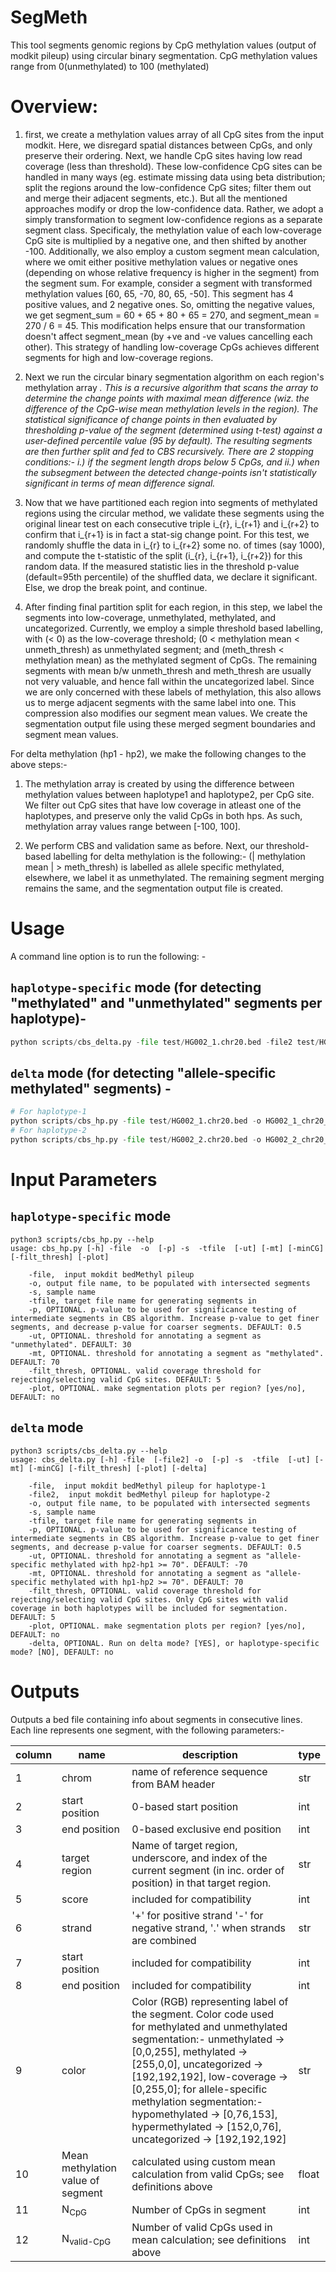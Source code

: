 # SegMeth
This tool segments genomic regions by CpG methylation values (output of modkit pileup) using circular binary segmentation. CpG methylation values range from 0(unmethylated) to 100 (methylated)

# Overview:
1. first, we create a methylation values array of all CpG sites from the input modkit. Here, we disregard spatial distances between CpGs, and only preserve their ordering. Next, we handle CpG sites having low read coverage (less than threshold). These low-confidence CpG sites can be handled in many ways (eg. estimate missing data using beta distribution; split the regions around the low-confidence CpG sites; filter them out and merge their adjacent segments, etc.). But all the mentioned approaches modify or drop the low-confidence data. Rather, we adopt a simply transformation to segment low-confidence regions as a separate segment class. Specificaly, the methylation value of each low-coverage CpG site is multiplied by a negative one, and then shifted by another -100. Additionally, we also employ a custom segment mean calculation, where we omit either positive methylation values or negative ones (depending on whose relative frequency is higher in the segment) from the segment sum. For example, consider a segment with transformed methylation values [60, 65, -70, 80, 65, -50]. This segment has 4 positive values, and 2 negative ones. So, omitting the negative values, we get segment_sum = 60 + 65 + 80 + 65 = 270, and segment_mean = 270 / 6 = 45. This modification helps ensure that our transformation doesn't affect segment_mean (by +ve and -ve values cancelling each other). This strategy of handling low-coverage CpGs achieves different segments for high and low-coverage regions.

2. Next we run the circular binary segmentation algorithm on each region's methylation array <cite it>. This is a recursive algorithm that scans the array to determine the change points with maximal mean difference (wiz. the difference of the CpG-wise mean methylation levels in the region). The statistical significance of change points in then evaluated by thresholding p-value of the segment (determined using t-test) against a user-defined percentile value (95 by default). The resulting segments are then further split and fed to CBS recursively. There are 2 stopping conditions:- i.) if the segment length drops below 5 CpGs, and ii.) when the subsegment between the detected change-points isn't statistically significant in terms of mean difference signal.

3. Now that we have partitioned each region into segments of methylated regions using the circular method, we validate these segments using the original linear test on each consecutive triple i_{r}, i_{r+1} and i_{r+2} to confirm that i_{r+1} is in fact a stat-sig change point. For this test, we randomly shuffle the data in i_{r} to i_{r+2} some no. of times (say 1000), and compute the t-statistic of the split (i_{r}, i_{r+1}, i_{r+2}) for this random data. If the measured statistic lies in the threshold p-value (default=95th percentile) of the shuffled data, we declare it significant. Else, we drop the break point, and continue.

4. After finding final partition split for each region, in this step, we label the segments into low-coverage, unmethylated, methylated, and uncategorized. Currently, we employ a simple threshold based labelling, with (< 0) as the low-coverage threshold; (0 < methylation mean < unmeth_thresh) as unmethylated segment; and (meth_thresh < methylation mean) as the methylated segment of CpGs. The remaining segments with mean b/w unmeth_thresh and meth_thresh are usually not very valuable, and hence fall within the uncategorized label.
Since we are only concerned with these labels of methylation, this also allows us to merge adjacent segments with the same label into one. This compression also modifies our segment mean values. We create the segmentation output file using these merged segment boundaries and segment mean values.


For delta methylation (hp1 - hp2), we make the following changes to the above steps:-
1. The methylation array is created by using the difference between methylation values between haplotype1 and haplotype2, per CpG site. We filter out CpG sites that have low coverage in atleast one of the haplotypes, and preserve only the valid CpGs in both hps.
As such, methylation array values range between [-100, 100]. 

2. We perform CBS and validation same as before. Next, our threshold-based labelling for delta methylation is the following:- (| methylation mean | > meth_thresh) is labelled as allele specific methylated, elsewhere, we label it as unmethylated. The remaining segment merging remains the same, and the segmentation output file is created.


# Usage 

A command line option is to run the following: -

## `haplotype-specific` mode (for detecting "methylated" and "unmethylated" segments per haplotype)-
```py
python scripts/cbs_delta.py -file test/HG002_1.chr20.bed -file2 test/HG002_2.chr20.bed -o HG002_delta_chr20_segments_out.bed -p 1e-3 -s HG002 -tfile test/targets.bed -ut -70 -mt 70 -delta yes
```
## `delta` mode (for detecting "allele-specific methylated" segments) -
```py
# For haplotype-1
python scripts/cbs_hp.py -file test/HG002_1.chr20.bed -o HG002_1_chr20_segments_out.bed -p 1e-3 -s HG002_1 -tfile test/targets.bed -minCG 5
# For haplotype-2
python scripts/cbs_hp.py -file test/HG002_2.chr20.bed -o HG002_2_chr20_segments_out.bed -p 1e-3 -s HG002_2 -tfile test/targets.bed -minCG 5
```


# Input Parameters

## `haplotype-specific` mode
```
python3 scripts/cbs_hp.py --help
usage: cbs_hp.py [-h] -file  -o  [-p] -s  -tfile  [-ut] [-mt] [-minCG] [-filt_thresh] [-plot]

    -file,  input mokdit bedMethyl pileup
    -o, output file name, to be populated with intersected segments
    -s, sample name
    -tfile, target file name for generating segments in
    -p, OPTIONAL. p-value to be used for significance testing of intermediate segments in CBS algorithm. Increase p-value to get finer segments, and decrease p-value for coarser segments. DEFAULT: 0.5
    -ut, OPTIONAL. threshold for annotating a segment as "unmethylated". DEFAULT: 30
    -mt, OPTIONAL. threshold for annotating a segment as "methylated". DEFAULT: 70
    -filt_thresh, OPTIONAL. valid coverage threshold for rejecting/selecting valid CpG sites. DEFAULT: 5
    -plot, OPTIONAL. make segmentation plots per region? [yes/no], DEFAULT: no
```

## `delta` mode
```
python3 scripts/cbs_delta.py --help
usage: cbs_delta.py [-h] -file  [-file2] -o  [-p] -s  -tfile  [-ut] [-mt] [-minCG] [-filt_thresh] [-plot] [-delta]

    -file,  input mokdit bedMethyl pileup for haplotype-1
    -file2,  input mokdit bedMethyl pileup for haplotype-2
    -o, output file name, to be populated with intersected segments
    -s, sample name
    -tfile, target file name for generating segments in
    -p, OPTIONAL. p-value to be used for significance testing of intermediate segments in CBS algorithm. Increase p-value to get finer segments, and decrease p-value for coarser segments. DEFAULT: 0.5
    -ut, OPTIONAL. threshold for annotating a segment as "allele-specific methylated with hp2-hp1 >= 70". DEFAULT: -70
    -mt, OPTIONAL. threshold for annotating a segment as "allele-specific methylated with hp1-hp2 >= 70". DEFAULT: 70
    -filt_thresh, OPTIONAL. valid coverage threshold for rejecting/selecting valid CpG sites. Only CpG sites with valid coverage in both haplotypes will be included for segmentation. DEFAULT: 5
    -plot, OPTIONAL. make segmentation plots per region? [yes/no], DEFAULT: no
    -delta, OPTIONAL. Run on delta mode? [YES], or haplotype-specific mode? [NO], DEFAULT: no
```

# Outputs

Outputs a bed file containing info about segments in consecutive lines. Each line represents one segment, with the following parameters:-

| column | name                  | description                                                                    | type  |
|--------|-----------------------|--------------------------------------------------------------------------------|-------|
| 1      | chrom                 | name of reference sequence from BAM header                                     | str   |
| 2      | start position        | 0-based start position                                                         | int   |
| 3      | end position          | 0-based exclusive end position                                                 | int   |
| 4      | target region    | Name of target region, underscore, and index of the current segment (in inc. order of position) in that target region.                                           | str   |
| 5      | score                 | included for compatibility                                                | int   |
| 6      | strand                | '+' for positive strand '-' for negative strand, '.' when strands are combined | str   |
| 7      | start position        | included for compatibility                                                     | int   |
| 8      | end position          | included for compatibility                                                     | int   |
| 9      | color                 | Color (RGB) representing label of the segment. Color code used for methylated and unmethylated segmentation:- unmethylated -> [0,0,255], methylated -> [255,0,0], uncategorized -> [192,192,192], low-coverage -> [0,255,0]; for allele-specific methylation segmentation:- hypomethylated -> [0,76,153], hypermethylated -> [152,0,76], uncategorized -> [192,192,192]                                     | str   |
| 10     | Mean methylation value of segment | calculated using custom mean calculation from valid CpGs; see definitions above                                                         | float   |
| 11     | N<sub>CpG</sub>     | Number of CpGs in segment                                        | int |
| 12     | N<sub>valid-CpG</sub>       | Number of valid CpGs used in mean calculation; see definitions above                                                         | int   |
